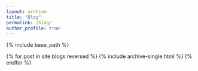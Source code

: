 ```yaml
---
layout: archive
title: "Blog"
permalink: /blog/
author_profile: true
---
```


{% include base_path %}

{% for post in site.blogs reversed %} {% include archive-single.html %} {% endfor %}
